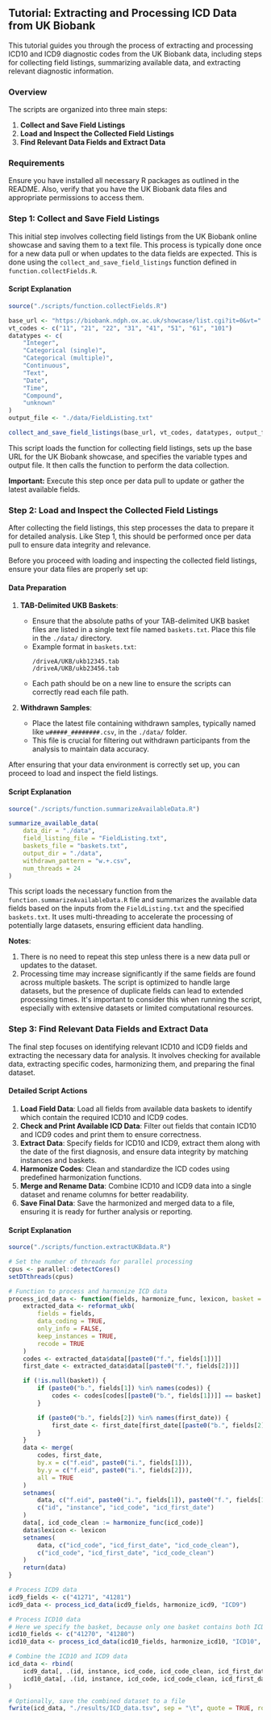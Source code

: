 ## Tutorial: Extracting and Processing ICD Data from UK Biobank

This tutorial guides you through the process of extracting and processing ICD10 and ICD9 diagnostic codes from the UK Biobank data, including steps for collecting field listings, summarizing available data, and extracting relevant diagnostic information.

### Overview

The scripts are organized into three main steps:
1. **Collect and Save Field Listings**
2. **Load and Inspect the Collected Field Listings**
3. **Find Relevant Data Fields and Extract Data**

### Requirements

Ensure you have installed all necessary R packages as outlined in the README. Also, verify that you have the UK Biobank data files and appropriate permissions to access them.

### Step 1: Collect and Save Field Listings

This initial step involves collecting field listings from the UK Biobank online showcase and saving them to a text file. This process is typically done once for a new data pull or when updates to the data fields are expected. This is done using the `collect_and_save_field_listings` function defined in `function.collectFields.R`.

#### Script Explanation

```R
source("./scripts/function.collectFields.R")

base_url <- "https://biobank.ndph.ox.ac.uk/showcase/list.cgi?it=0&vt="
vt_codes <- c("11", "21", "22", "31", "41", "51", "61", "101")
datatypes <- c(
    "Integer",
    "Categorical (single)",
    "Categorical (multiple)",
    "Continuous",
    "Text",
    "Date",
    "Time",
    "Compound",
    "unknown"
)
output_file <- "./data/FieldListing.txt"

collect_and_save_field_listings(base_url, vt_codes, datatypes, output_file)
```

This script loads the function for collecting field listings, sets up the base URL for the UK Biobank showcase, and specifies the variable types and output file. It then calls the function to perform the data collection.

**Important:** Execute this step once per data pull to update or gather the latest available fields.

### Step 2: Load and Inspect the Collected Field Listings

After collecting the field listings, this step processes the data to prepare it for detailed analysis. Like Step 1, this should be performed once per data pull to ensure data integrity and relevance.

Before you proceed with loading and inspecting the collected field listings, ensure your data files are properly set up:

#### Data Preparation

1. **TAB-Delimited UKB Baskets**:
   - Ensure that the absolute paths of your TAB-delimited UKB basket files are listed in a single text file named `baskets.txt`. Place this file in the `./data/` directory.
   - Example format in `baskets.txt`:
     ```
     /driveA/UKB/ukb12345.tab
     /driveA/UKB/ukb23456.tab
     ```
   - Each path should be on a new line to ensure the scripts can correctly read each file path.

2. **Withdrawn Samples**:
   - Place the latest file containing withdrawn samples, typically named like `w#####_########.csv`, in the `./data/` folder.
   - This file is crucial for filtering out withdrawn participants from the analysis to maintain data accuracy.

After ensuring that your data environment is correctly set up, you can proceed to load and inspect the field listings.

#### Script Explanation

```R
source("./scripts/function.summarizeAvailableData.R")

summarize_available_data(
    data_dir = "./data",
    field_listing_file = "FieldListing.txt",
    baskets_file = "baskets.txt",
    output_dir = "./data",
    withdrawn_pattern = "w.+.csv",
    num_threads = 24
)
```

This script loads the necessary function from the `function.summarizeAvailableData.R` file and summarizes the available data fields based on the inputs from the `FieldListing.txt` and the specified `baskets.txt`. It uses multi-threading to accelerate the processing of potentially large datasets, ensuring efficient data handling.

**Notes**:  
1. There is no need to repeat this step unless there is a new data pull or updates to the dataset.
2. Processing time may increase significantly if the same fields are found across multiple baskets. The script is optimized to handle large datasets, but the presence of duplicate fields can lead to extended processing times. It's important to consider this when running the script, especially with extensive datasets or limited computational resources.

### Step 3: Find Relevant Data Fields and Extract Data

The final step focuses on identifying relevant ICD10 and ICD9 fields and extracting the necessary data for analysis. It involves checking for available data, extracting specific codes, harmonizing them, and preparing the final dataset.

#### Detailed Script Actions

1. **Load Field Data**: Load all fields from available data baskets to identify which contain the required ICD10 and ICD9 codes.
2. **Check and Print Available ICD Data**: Filter out fields that contain ICD10 and ICD9 codes and print them to ensure correctness.
3. **Extract Data**: Specify fields for ICD10 and ICD9, extract them along with the date of the first diagnosis, and ensure data integrity by matching instances and baskets.
4. **Harmonize Codes**: Clean and standardize the ICD codes using predefined harmonization functions.
5. **Merge and Rename Data**: Combine ICD10 and ICD9 data into a single dataset and rename columns for better readability.
6. **Save Final Data**: Save the harmonized and merged data to a file, ensuring it is ready for further analysis or reporting.

#### Script Explanation

```R
source("./scripts/function.extractUKBdata.R")

# Set the number of threads for parallel processing
cpus <- parallel::detectCores()
setDTthreads(cpus)

# Function to process and harmonize ICD data
process_icd_data <- function(fields, harmonize_func, lexicon, basket = NULL) {
    extracted_data <- reformat_ukb(
        fields = fields,
        data_coding = TRUE,
        only_info = FALSE,
        keep_instances = TRUE,
        recode = TRUE
    )
    codes <- extracted_data$data[[paste0("f.", fields[1])]]
    first_date <- extracted_data$data[[paste0("f.", fields[2])]]

    if (!is.null(basket)) {
        if (paste0("b.", fields[1]) %in% names(codes)) {
            codes <- codes[codes[[paste0("b.", fields[1])]] == basket]
        }

        if (paste0("b.", fields[2]) %in% names(first_date)) {
            first_date <- first_date[first_date[[paste0("b.", fields[2])]] == basket]
        }
    }
    data <- merge(
        codes, first_date,
        by.x = c("f.eid", paste0("i.", fields[1])),
        by.y = c("f.eid", paste0("i.", fields[2])),
        all = TRUE
    )
    setnames(
        data, c("f.eid", paste0("i.", fields[1]), paste0("f.", fields[1]), paste0("f.", fields[2])),
        c("id", "instance", "icd_code", "icd_first_date")
    )
    data[, icd_code_clean := harmonize_func(icd_code)]
    data$lexicon <- lexicon
    setnames(
        data, c("icd_code", "icd_first_date", "icd_code_clean"),
        c("icd_code", "icd_first_date", "icd_code_clean")
    )
    return(data)
}

# Process ICD9 data
icd9_fields <- c("41271", "41281")
icd9_data <- process_icd_data(icd9_fields, harmonize_icd9, "ICD9")

# Process ICD10 data
# Here we specify the basket, because only one basket contains both ICD10 fields (code and date) and thus the same instance IDs
icd10_fields <- c("41270", "41280")
icd10_data <- process_icd_data(icd10_fields, harmonize_icd10, "ICD10", basket = "ukb12345")

# Combine the ICD10 and ICD9 data
icd_data <- rbind(
    icd9_data[, .(id, instance, icd_code, icd_code_clean, icd_first_date, lexicon)],
    icd10_data[, .(id, instance, icd_code, icd_code_clean, icd_first_date, lexicon)]
)

# Optionally, save the combined dataset to a file
fwrite(icd_data, "./results/ICD_data.tsv", sep = "\t", quote = TRUE, row.names = FALSE, col.names = TRUE)
```